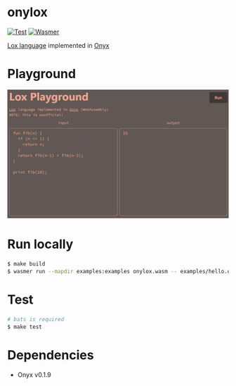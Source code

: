 # onylox
[![Test](https://github.com/Syuparn/onylox/actions/workflows/test.yml/badge.svg)](https://github.com/Syuparn/onylox/actions/workflows/test.yml)
[![Wasmer](https://img.shields.io/badge/Wasmer-registry-red)](https://wasmer.io/syuparn/onylox)

[Lox language](https://github.com/munificent/craftinginterpreters) implemented in [Onyx](https://onyxlang.io/)

# Playground

<img src="./images/playground_screenshot.png" width="800px">

# Run locally

```bash
$ make build
$ wasmer run --mapdir examples:examples onylox.wasm -- examples/hello.onyx
```

# Test

```bash
# bats is required
$ make test
```

# Dependencies

- Onyx v0.1.9
